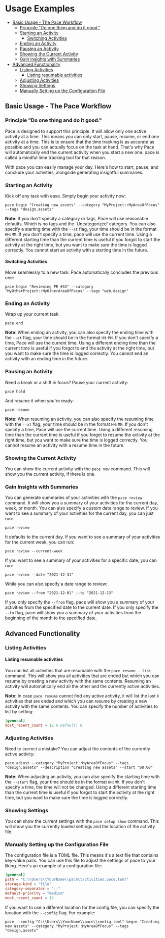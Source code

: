 # Usage Examples

<!-- TOC -->

- [Basic Usage - The Pace Workflow](#basic-usage---the-pace-workflow)
  - [Principle "Do one thing and do it good."](#principle-do-one-thing-and-do-it-good)
  - [Starting an Activity](#starting-an-activity)
    - [Switching Activities](#switching-activities)
  - [Ending an Activity](#ending-an-activity)
  - [Pausing an Activity](#pausing-an-activity)
  - [Showing the Current Activity](#showing-the-current-activity)
  - [Gain Insights with Summaries](#gain-insights-with-summaries)
- [Advanced Functionality](#advanced-functionality)
  - [Listing Activities](#listing-activities)
    - [Listing resumable activities](#listing-resumable-activities)
  - [Adjusting Activities](#adjusting-activities)
  - [Showing Settings](#showing-settings)
  - [Manually Setting up the Configuration File](#manually-setting-up-the-configuration-file)

<!-- /TOC -->

<!-- TODO: **Command Combinations**: Illustrate how multiple commands can be combined to achieve specific tasks or workflows, showcasing the flexibility and power of the Pace CLI. -->

## Basic Usage - The Pace Workflow

### Principle "Do one thing and do it good."

Pace is designed to support this principle. It will allow only one active
activity at a time. This means you can only start, pause, resume, or end one
activity at a time. This is to ensure that the time tracking is as accurate as
possible and you can actually focus on the task at hand. That's why Pace will
automatically end the current activity when you start a new one. pace is called
a mindful time tracking tool for that reason.

With pace you can easily manage your day. Here's how to start, pause, and
conclude your activities, alongside generating insightful summaries.

### Starting an Activity

Kick off any task with ease. Simply begin your activity now:

```shell
pace begin "Creating new assets" --category "MyProject::MyAreaOfFocus" --tags "design,assets"
```

**Note**: If you don't specify a category or tags, Pace will use reasonable
defaults. Which is no tags and the 'Uncategorized' category. You can also
specify a starting time with the `--at` flag, your time should be in the format
`HH:MM`. If you don't specify a time, pace will use the current time. Using a
different starting time than the current time is useful if you forgot to start
the activity at the right time, but you want to make sure the time is logged
correctly. You cannot start an activity with a starting time in the future.

#### Switching Activities

Move seamlessly to a new task. Pace automatically concludes the previous one:

```shell
pace begin "Reviewing PR #43" --category "MyOtherProject::MyOtherAreaOfFocus" --tags "web,design"
```

### Ending an Activity

Wrap up your current task:

```shell
pace end
```

**Note**: When ending an activity, you can also specify the ending time with the
`--at` flag, your time should be in the format `HH:MM`. If you don't specify a
time, Pace will use the current time. Using a different ending time than the
current time is useful if you forgot to end the activity at the right time, but
you want to make sure the time is logged correctly. You cannot end an activity
with an ending time in the future.

### Pausing an Activity

Need a break or a shift in focus? Pause your current activity:

```shell
pace hold
```

And resume it when you're ready:

```shell
pace resume
```

**Note**: When resuming an activity, you can also specify the resuming time with
the `--at` flag, your time should be in the format `HH:MM`. If you don't specify
a time, Pace will use the current time. Using a different resuming time than the
current time is useful if you forgot to resume the activity at the right time,
but you want to make sure the time is logged correctly. You cannot resume an
activity with a resume time in the future.

### Showing the Current Activity

You can show the current activity with the `pace now` command. This will show
you the current activity, if there is one.

### Gain Insights with Summaries

You can generate summaries of your activities with the `pace review` command. It
will show you a summary of your activities for the current day, week, or month.
You can also specify a custom date range to review. If you want to see a summary
of your activities for the current day, you can just run:

```shell
pace review
```

It defaults to the current day. If you want to see a summary of your activities
for the current week, you can run:

```shell
pace review --current-week
```

If you want to see a summary of your activities for a specific date, you can
run:

```shell
pace review --date "2021-12-31"
```

While you can also specify a date range to review:

```shell
pace review --from "2021-12-01" --to "2021-12-23"
```

If you only specify the `--from` flag, pace will show you a summary of your
activities from the specified date to the current date. If you only specify the
`--to` flag, pace will show you a summary of your activities from the beginning
of the month to the specified date.

## Advanced Functionality

### Listing Activities

#### Listing resumable activities

You can list all activities that are resumable with the `pace resume --list`
command. This will show you all activities that are ended but which you can
resume by creating a new activity with the same contents. Resuming an activity
will automatically end all the other and the currently active activities.

**Note**: In case `pace resume` cannot find any active activity, it will list
the last `X` activities that are ended and which you can resume by creating a
new activity with the same contents. You can specify the number of activities to
list by setting:

```toml
[general]
most_recent_count = 12 # Default: 9
```

### Adjusting Activities

Need to correct a mistake? You can adjust the contents of the currently active
activity:

```shell
pace adjust --category "MyProject::MyAreaOfFocus" --tags "design,assets" --description "Creating new assets" --start "08:00"
```

**Note**: When adjusting an activity, you can also specify the starting time
with the `--start` flag, your time should be in the format `HH:MM`. If you don't
specify a time, the time will not be changed. Using a different starting time
than the current time is useful if you forgot to start the activity at the right
time, but you want to make sure the time is logged correctly.

### Showing Settings

You can show the current settings with the `pace setup show` command. This will
show you the currently loaded settings and the location of the activity file.

### Manually Setting up the Configuration File

The configuration file is a TOML file. This means it's a text file that contains
key-value pairs. You can use this file to adjust the settings of pace to your
liking. Here's an example of a configuration file:

```toml
[general]
path = "C:\\Users\\YourName\\pace\\activities.pace.toml"
storage-kind = "file"
category-separator = "::"
default-priority = "medium"
most_recent_count = 12
```

If you want to use a different location for the config file, you can specify the
location with the `--config` flag. For example:

```shell
pace --config "C:\\Users\\YourName\\pace\\config.toml" begin "Creating new assets" --category "MyProject::MyAreaOfFocus" --tags "design,assets"
```

<!-- TODO:
### Opening The Configuration File

You can open the configuration file with the following command:

```shell
pace setup compose
```

This will open the configuration file in your default text editor. You can use
this file to adjust the settings of pace to your liking.
-->
